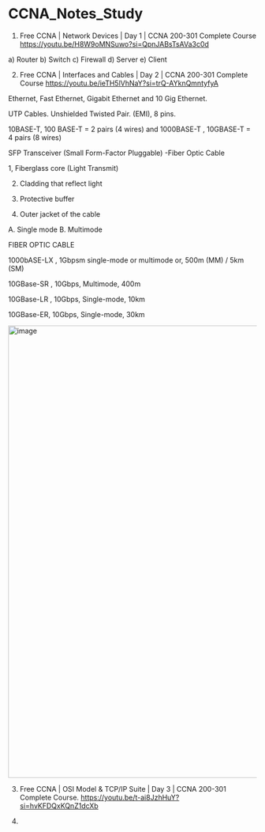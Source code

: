 # CCNA_Notes_Study

1. Free CCNA | Network Devices | Day 1 | CCNA 200-301 Complete Course https://youtu.be/H8W9oMNSuwo?si=QpnJABsTsAVa3c0d
   
a) Router
b) Switch
c) Firewall
d) Server
e) Client

2. Free CCNA | Interfaces and Cables | Day 2 | CCNA 200-301 Complete Course https://youtu.be/ieTH5lVhNaY?si=trQ-AYknQmntyfyA

Ethernet, Fast Ethernet, Gigabit Ethernet and 10 Gig Ethernet.

UTP Cables. Unshielded Twisted Pair. (EMI), 8 pins. 

10BASE-T, 100 BASE-T = 2 pairs (4 wires) and 1000BASE-T , 10GBASE-T = 4 pairs (8 wires)

SFP Transceiver (Small Form-Factor Pluggable) -Fiber Optic Cable 

1, Fiberglass core (Light Transmit)

2. Cladding that reflect light

3. Protective buffer
   
4. Outer jacket of the cable

A. Single mode B. Multimode
   
FIBER OPTIC CABLE

1000bASE-LX , 1Gbpsm single-mode or multimode or, 500m (MM) / 5km (SM)

10GBase-SR , 10Gbps, Multimode, 400m

10GBase-LR , 10Gbps, Single-mode, 10km

10GBase-ER, 10Gbps, Single-mode, 30km

<img width="1847" height="915" alt="image" src="https://github.com/user-attachments/assets/e12388c8-07fe-4dac-b940-dbb130687ab9" />


3. Free CCNA | OSI Model & TCP/IP Suite | Day 3 | CCNA 200-301 Complete Course. https://youtu.be/t-ai8JzhHuY?si=hvKFDQxKQnZ1dcXb

4. 
